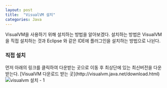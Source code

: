 ```yaml
---
layout: post
title:  "VisualVM 설치"
categories: Java
---
```



VisualVM을 사용하기 위해 설치하는 방법을 알아보겠다. 설치하는 방법은 VisualVM을 직접 설치하는 것과 Eclipse 와 같은 IDE에 플러그인을 설치하는 방법으로 나뉜다. 


<h3>직접 설치</h3>
먼저 아래의 링크를 클릭하여 다운받는 곳으로 이동 후 최상단에 있는 최신버전을 다운받는다. 
[VisualVM 다운로드 받는 곳](http://visualvm.java.net/download.html) 

<img src="/blog/image/visualvm_1.png" alt="visualvm 설치 - 1">

